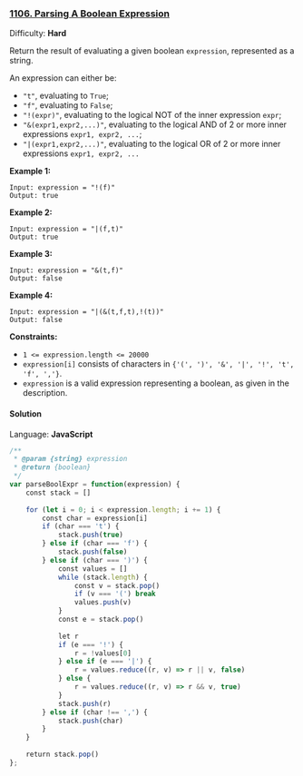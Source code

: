 ### [1106\. Parsing A Boolean Expression](https://leetcode.com/problems/parsing-a-boolean-expression/)

Difficulty: **Hard**


Return the result of evaluating a given boolean `expression`, represented as a string.

An expression can either be:

*   `"t"`, evaluating to `True`;
*   `"f"`, evaluating to `False`;
*   `"!(expr)"`, evaluating to the logical NOT of the inner expression `expr`;
*   `"&(expr1,expr2,...)"`, evaluating to the logical AND of 2 or more inner expressions `expr1, expr2, ...`;
*   `"|(expr1,expr2,...)"`, evaluating to the logical OR of 2 or more inner expressions `expr1, expr2, ...`

**Example 1:**

```
Input: expression = "!(f)"
Output: true
```

**Example 2:**

```
Input: expression = "|(f,t)"
Output: true
```

**Example 3:**

```
Input: expression = "&(t,f)"
Output: false
```

**Example 4:**

```
Input: expression = "|(&(t,f,t),!(t))"
Output: false
```

**Constraints:**

*   `1 <= expression.length <= 20000`
*   `expression[i]` consists of characters in `{'(', ')', '&', '|', '!', 't', 'f', ','}`.
*   `expression` is a valid expression representing a boolean, as given in the description.


#### Solution

Language: **JavaScript**

```javascript
/**
 * @param {string} expression
 * @return {boolean}
 */
var parseBoolExpr = function(expression) {
    const stack = []
    
    for (let i = 0; i < expression.length; i += 1) {
        const char = expression[i]
        if (char === 't') {
            stack.push(true)
        } else if (char === 'f') {
            stack.push(false)
        } else if (char === ')') {
            const values = []
            while (stack.length) {
                const v = stack.pop()
                if (v === '(') break
                values.push(v)
            }
            const e = stack.pop()
            
            let r
            if (e === '!') {
                r = !values[0]
            } else if (e === '|') {
                r = values.reduce((r, v) => r || v, false)
            } else {
                r = values.reduce((r, v) => r && v, true)
            }
            stack.push(r)
        } else if (char !== ',') {
            stack.push(char)
        }
    }
    
    return stack.pop()
};
```